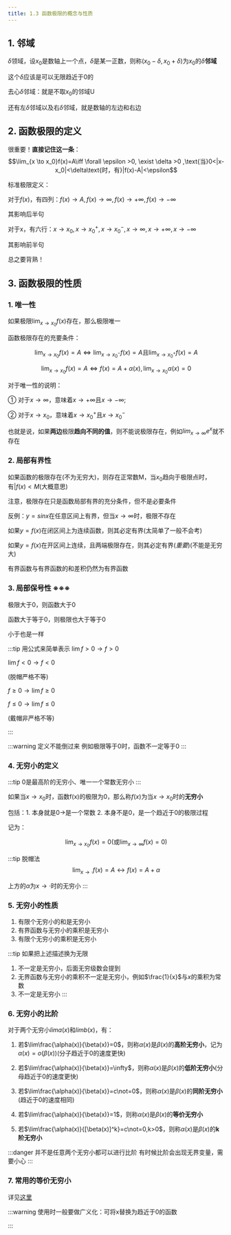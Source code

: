 ```yaml
---
title: 1.3 函数极限的概念与性质
---
```


##  1. 邻域

$\delta$领域，设$x_0$是数轴上一个点，$\delta$是某一正数，则称$(x_0-\delta, x_0+\delta)$为$x_0$的$\delta$**邻域**

这个$\delta$应该是可以无限趋近于0的

去心$\delta$邻域：就是不取$x_0$的邻域U

还有左$\delta$邻域以及右$\delta$邻域，就是数轴的左边和右边

## 2. 函数极限的定义

很重要！**直接记住这一条**：
$$\lim_{x \to x_0}f(x)=A\iff \forall \epsilon >0, \exist \delta >0 ,\text{当}0<|x-x_0|<\delta\text{时，有}|f(x)-A|<\epsilon$$

标准极限定义：

对于$f(x)$，有四列：$f(x)\to A, f(x)\to \infty , f(x)\to +\infty, f(x)\to -\infty$

其影响后半句

对于x，有六行：$x\to x_0, x\to x_0^+,x\to x_0^-, x \to \infty, x \to +\infty, x\to -\infty$

其影响前半句

总之要背熟！

## 3. 函数极限的性质

### 1. 唯一性

如果极限$\lim_{x\to x_0}f(x)$存在，那么极限唯一

函数极限存在的充要条件：

$$\lim_{x \to x_0}f(x)=A\iff \lim_{x\to x_0^-}f(x)=A\text{且}\lim_{x \to x_0^+}f(x)=A$$

$$\lim_{x \to x_0}f(x)=A\iff f(x)=A+\alpha(x), \lim_{x\to x_0}\alpha(x)=0$$


对于唯一性的说明：

① 对于$x\to \infty$，意味着$x\to +\infty \text{且} x \to -\infty$;

② 对于$x\to x_0$，意味着$x\to x_0^+\text{且}x\to x_0^-$

也就是说，如果**两边**极限**趋向不同的值**，则不能说极限存在，例如$lim_{x \to \infty}e^x$就不存在

### 2. 局部有界性

如果函数的极限存在(不为无穷大)，则存在正常数M，当$x_0$趋向于极限点时，有$|f(x)<M$(大概意思)

注意，极限存在只是函数局部有界的充分条件，但不是必要条件

反例：$y=sinx$在任意区间上有界，但当$x\to \infty$时，极限不存在

如果$y=f(x)$在闭区间上为连续函数，则其必定有界(太简单了一般不会考)

如果$y=f(x)$在开区间上连续，且两端极限存在，则其必定有界(*重要*)(不能是无穷大)

有界函数与有界函数的和差积仍然为有界函数

### 3. 局部保号性 ※※※
极限大于0，则函数大于0

函数大于等于0，则极限也大于等于0

小于也是一样


:::tip 用公式来简单表示
$\lim f>0 \rightarrow f>0$

$\lim f<0 \rightarrow f<0$

(脱帽严格不等)

$f\geq 0 \rightarrow \lim f \geq 0$

$f\leq 0 \rightarrow \lim f \leq 0$

(戴帽非严格不等)

:::

:::warning 定义不能倒过来
例如极限等于0时，函数不一定等于0
:::

### 4. 无穷小的定义

:::tip
0是最高阶的无穷小、唯一一个常数无穷小
:::

如果当$x\to x_0$时，函数f(x)的极限为0，那么称$f(x)$为当$x\to x_0$时的**无穷小**

包括：1. 本身就是0→是一个常数 2. 本身不是0，是一个趋近于0的极限过程

记为：

$$\lim_{x\to x_0}f(x)=0(\text{或}\lim_{x\to \infty}f(x)=0)$$

:::tip 脱帽法
$$\lim_{x\to ·}f(x)=A\leftrightarrow f(x)=A+\alpha$$

上方的$\alpha$为$x\to ·$时的无穷小
:::

### 5. 无穷小的性质

1. 有限个无穷小的和是无穷小
2. 有界函数与无穷小的乘积是无穷小
3. 有限个无穷小的乘积是无穷小

:::tip 如果把上述描述换为无限
1. 不一定是无穷小，后面无穷级数会提到
2. 无界函数与无穷小的乘积不一定是无穷小，例如$\frac{1}{x}$与$x$的乘积为常数
3. 不一定是无穷小
:::

### 6. 无穷小的比阶

对于两个无穷小$lima(x)$和$limb(x)$，有：

1. 若$\lim\frac{\alpha(x)}{\beta(x)}=0$，则称$\alpha(x)$是$\beta(x)$的**高阶无穷小**，记为$\alpha(x)=o(\beta(x))$(分子趋近于0的速度更快)

2. 若$\lim\frac{\alpha(x)}{\beta(x)}=\infty$，则称$\alpha(x)$是$\beta(x)$的**低阶无穷小**(分母趋近于0的速度更快)

3. 若$\lim\frac{\alpha(x)}{\beta(x)}=c\not=0$，则称$\alpha(x)$是$\beta(x)$的**同阶无穷小**(趋近于0的速度相同)

4. 若$\lim\frac{\alpha(x)}{\beta(x)}=1$，则称$\alpha(x)$是$\beta(x)$的**等价无穷小**

5. 若$\lim\frac{\alpha(x)}{[\beta(x)]^k}=c\not=0,k>0$，则称$\alpha(x)$是$\beta(x)$的**k阶无穷小**

:::danger 并不是任意两个无穷小都可以进行比阶
有时候比阶会出现无界变量，需要小心
:::

### 7. 常用的等价无穷小

详见[这里](/math/gaoshu/tools.html#_1-3-常见等价无穷小量)

:::warning
使用时一般要做广义化：可将x替换为趋近于0的函数

:::